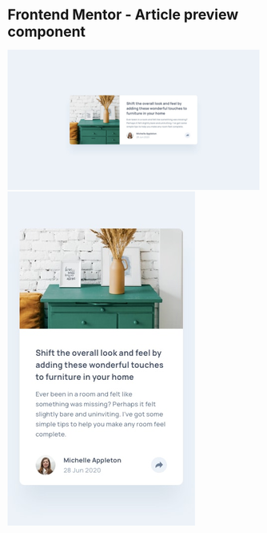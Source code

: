# Frontend Mentor - Article preview component

![Design preview for the Article preview component coding challenge](./design/desktop-design.jpg)
![Design preview for the Article preview component coding challenge](./design/mobile-design.jpg)
